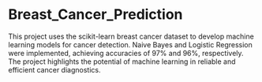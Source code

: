 # Breast_Cancer_Prediction
This project uses the scikit-learn breast cancer dataset to develop machine learning models for cancer detection. Naive Bayes and Logistic Regression were implemented, achieving accuracies of 97% and 96%, respectively. The project highlights the potential of machine learning in reliable and efficient cancer diagnostics.
